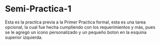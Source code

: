 # Semi-Practica-1
Esta es la practica previa a la Primer Practica formal, esta es una tarea opcional, la cual fue hecha cumpliendo con los requerimientos y más, pues se le agregó un icono personalizado y un pequeño boton en la esquina superior izquierda.
